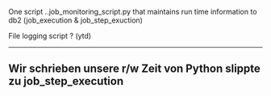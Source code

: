 One script ..job_monitoring_script.py that maintains run time information to db2 (job_execution & job_step_exuction) 
 
File logging script ? (ytd)

------

Wir schrieben unsere r/w Zeit von Python slippte zu job_step_execution
------